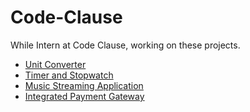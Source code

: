 # Code-Clause
While Intern at Code Clause, working on these projects.

 - [Unit Converter](https://ashket980.github.io/Code-Clause/Unit_Converter)
 - [Timer and Stopwatch](https://ashket980.github.io/Code-Clause/Timer_and_Stopwatch)
 - [Music Streaming Application]()
 - [Integrated Payment Gateway](https://ashket980.github.io/Code-Clause/Integrated_Payment_Gateway)
